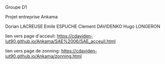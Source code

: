 Groupe D1

Projet entreprise Ankama

Dorian LACREUSE
Emile ESPUCHE
Clement DAVIDENKO
Hugo LONGERON

lien vers page d'acceuil: https://cdaviden-iut90.github.io/Ankama/SAE%2006/SAE_acceuil.html
 
lien vers page de zonning: https://cdaviden-iut90.github.io/Ankama/zonning.html
